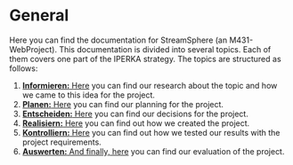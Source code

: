 <show-structure depth="4"/>

# General

Here you can find the documentation for StreamSphere (an M431-WebProject). This documentation is divided into several
topics. Each of them covers one part of the IPERKA strategy. The topics are structured as follows:

1. [**Informieren:** Here](informieren.md) you can find our research about the topic and how we came to this idea for
   the project.
2. [**Planen:** Here](planen.md) you can find our planning for the project.
3. [**Entscheiden:** Here](entscheiden.md) you can find our decisions for the project.
4. [**Realisiern:** Here](realisieren.md) you can find out how we created the project.
5. [**Kontrolliern:** Here](#) you can find out how we tested our results with the project requirements.
6. [**Auswerten:** And finally, here](#) you can find our evaluation of the project. 
